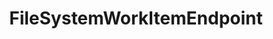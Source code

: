 ---
optionsClassName: FileSystemWorkItemEndpointOptions
optionsClassFullName: MigrationTools.Endpoints.FileSystemWorkItemEndpointOptions
configurationSamples:
- name: defaults
  description: 
  code: There are no defaults! Check the sample for options!
  sampleFor: MigrationTools.Endpoints.FileSystemWorkItemEndpointOptions
- name: sample
  description: 
  code: There is no sample, but you can check the classic below for a general feel.
  sampleFor: MigrationTools.Endpoints.FileSystemWorkItemEndpointOptions
- name: classic
  description: 
  code: >-
    {
      "$type": "FileSystemWorkItemEndpointOptions",
      "FileStore": null,
      "EndpointEnrichers": null
    }
  sampleFor: MigrationTools.Endpoints.FileSystemWorkItemEndpointOptions
description: missing XML code comments
className: FileSystemWorkItemEndpoint
typeName: Endpoints
architecture: 
options:
- parameterName: EndpointEnrichers
  type: List
  description: missing XML code comments
  defaultValue: missing XML code comments
- parameterName: FileStore
  type: String
  description: missing XML code comments
  defaultValue: missing XML code comments
status: missing XML code comments
processingTarget: missing XML code comments
classFile: /src/MigrationTools.Clients.FileSystem/Endpoints/FileSystemWorkItemEndpoint.cs
optionsClassFile: /src/MigrationTools.Clients.FileSystem/Endpoints/FileSystemWorkItemEndpointOptions.cs

redirectFrom:
- /Reference/Endpoints/FileSystemWorkItemEndpointOptions/
layout: reference
toc: true
permalink: /Reference/Endpoints/FileSystemWorkItemEndpoint/
title: FileSystemWorkItemEndpoint
categories:
- Endpoints
- 
topics:
- topic: notes
  path: /docs/Reference/Endpoints/FileSystemWorkItemEndpoint-notes.md
  exists: false
  markdown: ''
- topic: introduction
  path: /docs/Reference/Endpoints/FileSystemWorkItemEndpoint-introduction.md
  exists: false
  markdown: ''

---